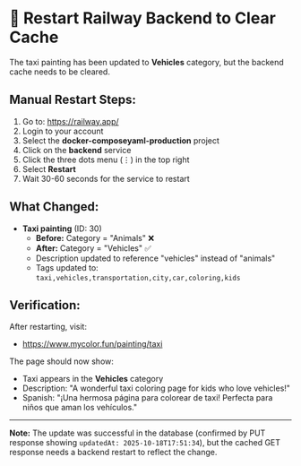 # 🔄 Restart Railway Backend to Clear Cache

The taxi painting has been updated to **Vehicles** category, but the backend cache needs to be cleared.

## Manual Restart Steps:

1. Go to: https://railway.app/
2. Login to your account
3. Select the **docker-composeyaml-production** project
4. Click on the **backend** service
5. Click the three dots menu (⋮) in the top right
6. Select **Restart**
7. Wait 30-60 seconds for the service to restart

## What Changed:

- **Taxi painting** (ID: 30)
  - **Before:** Category = "Animals" ❌
  - **After:** Category = "Vehicles" ✅
  - Description updated to reference "vehicles" instead of "animals"
  - Tags updated to: `taxi,vehicles,transportation,city,car,coloring,kids`

## Verification:

After restarting, visit:
- https://www.mycolor.fun/painting/taxi 

The page should now show:
- Taxi appears in the **Vehicles** category
- Description: "A wonderful taxi coloring page for kids who love vehicles!"
- Spanish: "¡Una hermosa página para colorear de taxi! Perfecta para niños que aman los vehículos."

---

**Note:** The update was successful in the database (confirmed by PUT response showing `updatedAt: 2025-10-18T17:51:34`), but the cached GET response needs a backend restart to reflect the change.


